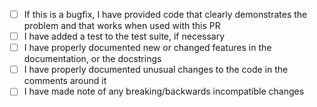 <!-- Please tick when you have done these. They don't need to all be completed before the PR is created -->
- [ ] If this is a bugfix, I have provided code that clearly demonstrates the problem and that works when used with this PR
- [ ] I have added a test to the test suite, if necessary
- [ ] I have properly documented new or changed features in the documentation, or the docstrings
- [ ] I have properly documented unusual changes to the code in the comments around it
- [ ] I have made note of any breaking/backwards incompatible changes
